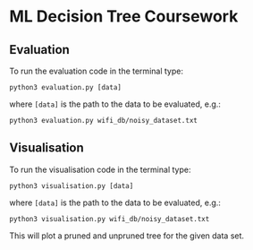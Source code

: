 # ML Decision Tree Coursework

## Evaluation

To run the evaluation code in the terminal type:

```
python3 evaluation.py [data]
```

where `[data]` is the path to the data to be evaluated, e.g.:

```
python3 evaluation.py wifi_db/noisy_dataset.txt
```

## Visualisation

To run the visualisation code in the terminal type:

```
python3 visualisation.py [data]
```

where `[data]` is the path to the data to be evaluated, e.g.:

```
python3 visualisation.py wifi_db/noisy_dataset.txt
```

This will plot a pruned and unpruned tree for the given data set.

